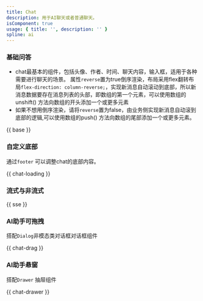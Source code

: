 ```yaml
---
title: Chat
description: 用于AI聊天或者普通聊天。
isComponent: true
usage: { title: '', description: '' }
spline: ai
---
```


### 基础问答

- chat最基本的组件，包括头像、作者、时间、聊天内容，输入框，适用于各种需要进行聊天的场景。
属性`reverse`置为true倒序渲染，布局采用flex翻转布局`flex-direction: column-reverse;`，实现新消息自动滚动到底部，所以新消息数据要存在消息列表的头部，即数组的第一个元素，可以使用数组的unshift() 方法向数组的开头添加一个或更多元素
- 如果不想用倒序渲染，请将`reverse`置为false，由业务侧实现新消息自动滚到底部的逻辑,可以使用数组的push() 方法向数组的尾部添加一个或更多元素。


{{ base }}

### 自定义底部
通过`footer` 可以调整chat的底部内容。

{{ chat-loading }}

### 流式与非流式

{{ sse }}

### AI助手可拖拽
搭配`Dialog`非模态类对话框对话框组件

{{ chat-drag }}

### AI助手悬窗
搭配`Drawer` 抽屉组件

{{ chat-drawer }}

